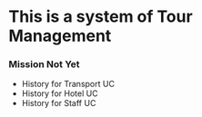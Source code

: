 # This is a system of Tour Management
### Mission Not Yet
+ History for Transport UC
+ History for Hotel UC
+ History for Staff UC